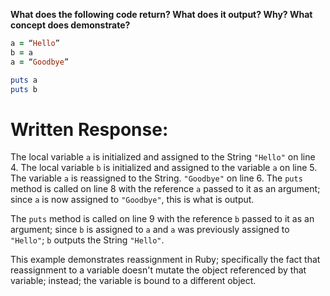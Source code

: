 **What does the following code return? What does it output? Why? What concept does demonstrate?**

```ruby
a = “Hello”
b = a
a = “Goodbye”

puts a
puts b
```

# Written Response:

The local variable `a` is initialized and assigned to the String `"Hello"` on line 4. The local variable `b` is initialized and assigned to the variable `a` on line 5. The variable `a` is reassigned to the String. `"Goodbye"` on line 6. The `puts` method is called on line 8 with the reference `a` passed to it as an argument; since `a` is now assigned to `"Goodbye"`, this is what is output.

The `puts` method is called on line 9 with the reference `b` passed to it as an argument; since `b` is assigned to `a` and `a` was previously assigned to `"Hello"`; `b` outputs the String `"Hello"`.

This example demonstrates reassignment in Ruby; specifically the fact that reassignment to a variable doesn't mutate the object referenced by that variable; instead; the variable is bound to a different object.

